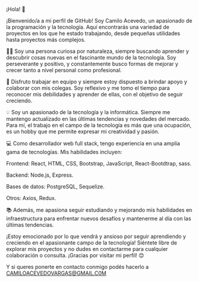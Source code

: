 ¡Hola! 👋

¡Bienvenido/a a mi perfil de GitHub! Soy Camilo Acevedo, un apasionado de la programación y la tecnología. Aquí encontrarás una variedad de proyectos en los que he estado trabajando, desde pequeñas utilidades hasta proyectos más complejos.

👨‍💻 Soy una persona curiosa por naturaleza, siempre buscando aprender y descubrir cosas nuevas en el fascinante mundo de la tecnología. Soy perseverante y positivo, y constantemente busco formas de mejorar y crecer tanto a nivel personal como profesional.

🤝 Disfruto trabajar en equipo y siempre estoy dispuesto a brindar apoyo y colaborar con mis colegas. Soy reflexivo y me tomo el tiempo para reconocer mis debilidades y aprender de ellas, con el objetivo de seguir creciendo.

💡 Soy un apasionado de la tecnología y la informática. Siempre me mantengo actualizado en las últimas tendencias y novedades del mercado. Para mí, el trabajo en el campo de la tecnología es más que una ocupación, es un hobby que me permite expresar mi creatividad y pasión.

💻 Como desarrollador web full stack, tengo experiencia en una amplia gama de tecnologías. Mis habilidades incluyen:

Frontend: React, HTML, CSS, Bootstrap, JavaScript, React-Bootdtrap, sass.

Backend: Node.js, Express.

Bases de datos: PostgreSQL, Sequelize.

Otros: Axios, Redux.

📚 Además, me apasiona seguir estudiando y mejorando mis habilidades en infraestructura para enfrentar nuevos desafíos y mantenerme al día con las últimas tendencias.

¡Estoy emocionado por lo que vendrá y ansioso por seguir aprendiendo y creciendo en el apasionante campo de la tecnología! Siéntete libre de explorar mis proyectos y no dudes en contactarme para cualquier colaboración o consulta. ¡Gracias por visitar mi perfil! 😊

Y si queres ponerte en contacto conmigo podés hacerlo a CAMILOACEVEDOVARGAS@GMAIL.C0M
